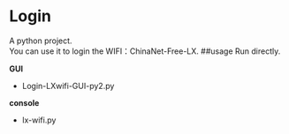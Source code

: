 # Login
A python project.  
You can use it to login the WIFI：ChinaNet-Free-LX.
##usage
Run directly.

**GUI**

* Login-LXwifi-GUI-py2.py 

**console**

* lx-wifi.py 
